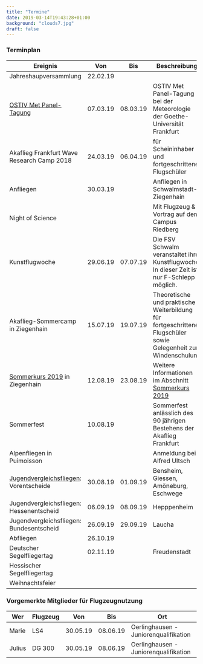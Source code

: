 ```yaml
---
title: "Termine"
date: 2019-03-14T19:43:28+01:00
background: "clouds7.jpg"
draft: false
---
```


### Terminplan

**Ereignis** | **Von** | **Bis** | **Beschreibung**
---- | ---- | ---- | ----
Jahreshaupversammlung | 22.02.19 |
[OSTIV Met Panel-Tagung](https://ostiv.org/files/ostiv-docs/met/CFP2019.pdf) | 07.03.19 | 08.03.19 | OSTIV Met Panel-Tagung bei der Meteorologie der Goethe-Universität Frankfurt
Akaflieg Frankfurt Wave Research Camp 2018 | 24.03.19 | 06.04.19 | für Scheininhaber und fortgeschrittene Flugschüler
Anfliegen | 30.03.19 | | Anfliegen in Schwalmstadt-Ziegenhain
Night of Science | | | Mit Flugzeug & Vortrag auf dem Campus Riedberg
Kunstflugwoche | 29.06.19 | 07.07.19 | Die FSV Schwalm veranstaltet ihre Kunstflugwoche. In dieser Zeit ist nur F-Schlepp möglich.
Akaflieg-Sommercamp in Ziegenhain | 15.07.19 | 19.07.19 | Theoretische und praktische Weiterbildung für fortgeschrittene Flugschüler sowie Gelegenheit zur Windenschulung
[Sommerkurs 2019](/home/sommerkurs/) in Ziegenhain | 12.08.19 | 23.08.19 | Weitere Informationen im Abschnitt [Sommerkurs 2019](/home/sommerkurs/)
Sommerfest | 10.08.19 | | Sommerfest anlässlich des 90 jährigen Bestehens der Akaflieg Frankfurt
Alpenfliegen in Puimoisson | | | Anmeldung bei Alfred Ultsch
[Jugendvergleichsfliegen](https://jugend.hlb-info.de/jugendvergleichsfliegen): Vorentscheide | 30.08.19 | 01.09.19 | Bensheim, Giessen, Amöneburg, Eschwege
Jugendvergleichsfliegen: Hessenentscheid | 06.09.19 | 08.09.19 | Hepppenheim
Jugendvergleichsfliegen: Bundesentscheid | 26.09.19 | 29.09.19 | Laucha
Abfliegen | 26.10.19 |
Deutscher Segelfliegertag | 02.11.19 | | Freudenstadt
Hessischer Segelfliegertag |
Weihnachtsfeier |

### Vorgemerkte Mitglieder für Flugzeugnutzung

**Wer** | **Flugzeug** | **Von** | **Bis** | **Ort**
---- | ---- | ---- | ---- | ----
Marie | LS4 | 30.05.19 | 08.06.19 | Oerlinghausen - Juniorenqualifikation
Julius | DG 300 | 30.05.19 | 08.06.19 | Oerlinghausen - Juniorenqualifikation
